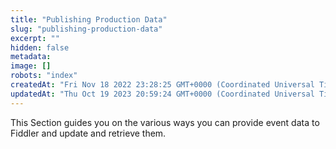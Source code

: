 ```yaml
---
title: "Publishing Production Data"
slug: "publishing-production-data"
excerpt: ""
hidden: false
metadata: 
image: []
robots: "index"
createdAt: "Fri Nov 18 2022 23:28:25 GMT+0000 (Coordinated Universal Time)"
updatedAt: "Thu Oct 19 2023 20:59:24 GMT+0000 (Coordinated Universal Time)"
---
```

This Section guides you on the various ways you can provide event data to Fiddler and update and retrieve them.